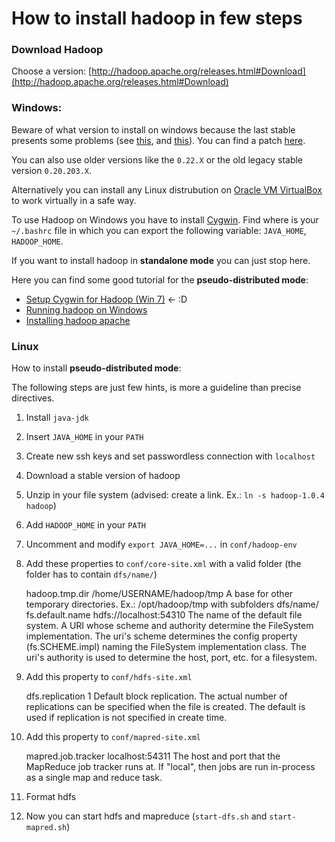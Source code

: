 How to install hadoop in few steps
==================================

### Download Hadoop

Choose a version: [http://hadoop.apache.org/releases.html#Download](http://hadoop.apache.org/releases.html#Download)

### Windows:

Beware of what version to install on windows because the last stable presents some problems (see [this](http://stackoverflow.com/questions/10509427/hadoop-in-windows), and [this](https://issues.apache.org/jira/browse/HADOOP-7682)). You can find a patch [here](https://github.com/congainc/patch-hadoop_7682-1.0.x-win).

You can also use older versions like the `0.22.X` or the old legacy stable version `0.20.203.X`.

Alternatively you can install any Linux distrubution on [Oracle VM VirtualBox](https://www.virtualbox.org/wiki/Downloads) to work virtually in a safe way.

To use Hadoop on Windows you have to install [Cygwin](http://www.cygwin.com/). Find where is your `~/.bashrc` file in which you can export the following variable: `JAVA_HOME`, `HADOOP_HOME`.

If you want to install hadoop in **standalone mode** you can just stop here.

Here you can find some good tutorial for the **pseudo-distributed mode**:

* [Setup Cygwin for Hadoop (Win 7)](http://mukulcygwin.blogspot.it/)  ← :D
* [Running hadoop on Windows](http://hayesdavis.net/2008/06/14/running-hadoop-on-windows/)
* [Installing hadoop apache](http://www.oreillynet.com/pub/a/other-programming/excerpts/hadoop-tdg/installing-apache-hadoop.html)

### Linux

How to install **pseudo-distributed mode**:

The following steps are just few hints, is more a guideline than precise directives.

1) Install `java-jdk`

2) Insert `JAVA_HOME` in your `PATH`

3) Create new ssh keys and set passwordless connection with `localhost`

4) Download a stable version of hadoop

5) Unzip in your file system (advised: create a link. Ex.: `ln -s hadoop-1.0.4 hadoop`)

6) Add `HADOOP_HOME` in your `PATH`

7) Uncomment and modify `export JAVA_HOME=...` in `conf/hadoop-env`

8) Add these properties to `conf/core-site.xml` with a valid folder (the folder has to contain `dfs/name/`)

    <property>
    <name>hadoop.tmp.dir</name>
	  <value>/home/USERNAME/hadoop/tmp</value>
	  <description>A base for other temporary directories. 
	  	Ex.: /opt/hadoop/tmp with subfolders dfs/name/</description>
	</property>
	
	<property>
	  <name>fs.default.name</name>
	  <value>hdfs://localhost:54310</value>
	  <description>The name of the default file system.  A URI whose
	  scheme and authority determine the FileSystem implementation.  The
	  uri's scheme determines the config property (fs.SCHEME.impl) naming
	  the FileSystem implementation class.  The uri's authority is used to
	  determine the host, port, etc. for a filesystem.</description>
	</property>
  
9) Add this property to `conf/hdfs-site.xml`

      <property>
	  <name>dfs.replication</name>
	  <value>1</value>
	  <description>Default block replication.
	  The actual number of replications can be specified when the file is created.
	  The default is used if replication is not specified in create time.
	  </description>
	</property>
  
10) Add this property to `conf/mapred-site.xml`
 
  	<property>
	  <name>mapred.job.tracker</name>
	  <value>localhost:54311</value>
	  <description>The host and port that the MapReduce job tracker runs
	  at.  If "local", then jobs are run in-process as a single map
	  and reduce task.
	  </description>
	</property>

11) Format hdfs

12) Now you can start hdfs and mapreduce (`start-dfs.sh` and `start-mapred.sh`)
